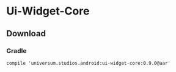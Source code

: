 Ui-Widget-Core
===============

## Download ##

### Gradle ###

    compile 'universum.studios.android:ui-widget-core:0.9.0@aar'
